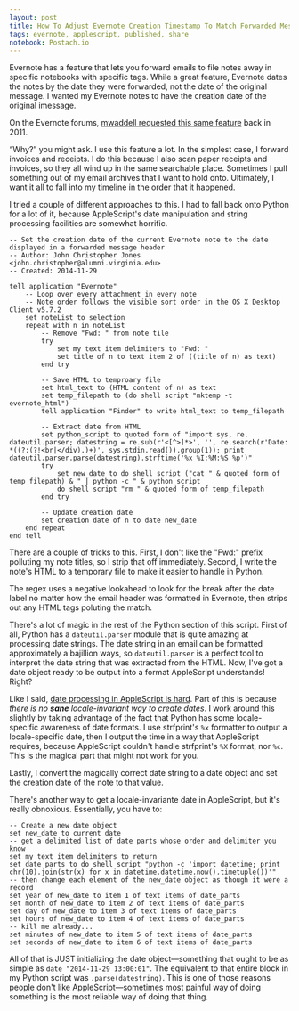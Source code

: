 ```yaml
---
layout: post
title: How To Adjust Evernote Creation Timestamp To Match Forwarded Message Date
tags: evernote, applescript, published, share
notebook: Postach.io
---
```


Evernote has a feature that lets you forward emails to file notes away in specific notebooks with specific tags.  While a great feature, Evernote dates the notes by the date they were forwarded, not the date of the original message.  I wanted my Evernote notes to have the creation date of the original imessage.

On the Evernote forums, [mwaddell requested this same feature](https://discussion.evernote.com/topic/19396-feature-request-backdating-notes-via-email/?hl=%2Bforwarded+%2Bmessage+%2Bdate) back in 2011.

“Why?” you might ask.  I use this feature a lot.  In the simplest case, I forward invoices and receipts.  I do this because I also scan paper receipts and invoices, so they all wind up in the same searchable place.  Sometimes I pull something out of my email archives that I want to hold onto.  Ultimately, I want it all to fall into my timeline in the order that it happened.

I tried a couple of different approaches to this.  I had to fall back onto Python for a lot of it, because AppleScript's date manipulation and string processing facilities are somewhat horrific.

```AppleScript
-- Set the creation date of the current Evernote note to the date displayed in a forwarded message header
-- Author: John Christopher Jones <john.christopher@alumni.virginia.edu>
-- Created: 2014-11-29

tell application "Evernote"
    -- Loop over every attachment in every note
    -- Note order follows the visible sort order in the OS X Desktop Client v5.7.2
    set noteList to selection
    repeat with n in noteList
        -- Remove "Fwd: " from note tile
        try
            set my text item delimiters to "Fwd: "
            set title of n to text item 2 of ((title of n) as text)
        end try

        -- Save HTML to temproary file
        set html_text to (HTML content of n) as text
        set temp_filepath to (do shell script "mktemp -t evernote_html")
        tell application "Finder" to write html_text to temp_filepath

        -- Extract date from HTML
        set python_script to quoted form of "import sys, re, dateutil.parser; datestring = re.sub(r'<[^>]*>', '', re.search(r'Date: *((?:(?!<br|</div).)+)', sys.stdin.read()).group(1)); print dateutil.parser.parse(datestring).strftime('%x %I:%M:%S %p')"
        try
            set new_date to do shell script ("cat " & quoted form of temp_filepath) & " | python -c " & python_script
            do shell script "rm " & quoted form of temp_filepath
        end try

        -- Update creation date
        set creation date of n to date new_date
    end repeat
end tell
```

There are a couple of tricks to this.  First, I don't like the "Fwd:" prefix polluting my note titles, so I strip that off immediately.  Second, I write the note's HTML to a temporary file to make it easier to handle in Python.

The regex uses a negative lookahead to look for the break after the date label no matter how the email header was formatted in Evernote, then strips out any HTML tags poluting the match.

There's a lot of magic in the rest of the Python section of this script.  First of all, Python has a `dateutil.parser` module that is quite amazing at processing date strings.  The date string in an email can be formatted approximately a bajillion ways, so `dateutil.parser` is a perfect tool to interpret the date string that was extracted from the HTML.  Now, I've got a date object ready to be output into a format AppleScript understands!  Right?

Like I said, [date processing in AppleScript is hard](http://macscripter.net/viewtopic.php?id=24737).  Part of this is because *there is no **sane** locale-invariant way to create dates*.  I work around this slightly by taking advantage of the fact that Python has some locale-specific awareness of date formats.  I use strfprint's `%x` formatter to output a locale-specific date, then I output the time in a way that AppleScript requires, because AppleScript couldn't handle strfprint's `%X` format, nor `%c`.  This is the magical part that might not work for you.

Lastly, I convert the magically correct date string to a date object and set the creation date of the note to that value.

There's another way to get a locale-invariante date in AppleScript, but it's really obnoxious.  Essentially, you have to:

```AppleScript
-- Create a new date object
set new_date to current date
-- get a delimited list of date parts whose order and delimiter you know
set my text item delimiters to return
set date_parts to do shell script "python -c 'import datetime; print chr(10).join(str(x) for x in datetime.datetime.now().timetuple())'"
-- then change each element of the new_date object as though it were a record
set year of new_date to item 1 of text items of date_parts
set month of new_date to item 2 of text items of date_parts
set day of new_date to item 3 of text items of date_parts
set hours of new_date to item 4 of text items of date_parts
-- kill me already...
set minutes of new_date to item 5 of text items of date_parts
set seconds of new_date to item 6 of text items of date_parts
```

All of that is JUST initializing the date object—something that ought to be as simple as `date "2014-11-29 13:00:01"`.  The equivalent to that entire block in my Python script was `.parse(datestring)`.  This is one of those reasons people don't like AppleScript—sometimes most painful way of doing something is the most reliable way of doing that thing.
